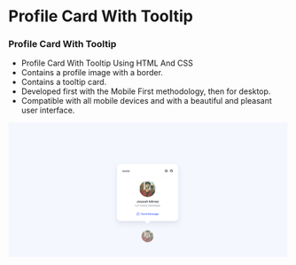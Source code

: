 # Profile Card With Tooltip
### Profile Card With Tooltip

- Profile Card With Tooltip Using HTML And CSS
- Contains a profile image with a border.
- Contains a tooltip card.
- Developed first with the Mobile First methodology, then for desktop.
- Compatible with all mobile devices and with a beautiful and pleasant user interface.


![preview img](/User_Profile_Card/preview.png)
